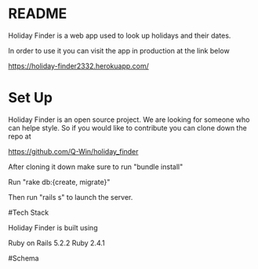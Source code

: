 # README

Holiday Finder is a web app used to look up holidays and their dates.

In order to use it you can visit the app in production at the link below

https://holiday-finder2332.herokuapp.com/


# Set Up

Holiday Finder is an open source project. We are looking for someone who can helpe
style. So if you would like to contribute you can clone down the repo at

https://github.com/Q-Win/holiday_finder

After cloning it down make sure to run "bundle install"

Run "rake db:{create, migrate}"

Then run "rails s" to launch the server.

#Tech Stack

Holiday Finder is built using

Ruby on Rails 5.2.2
Ruby 2.4.1

#Schema 

